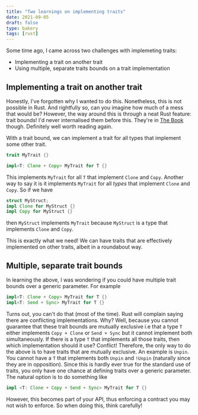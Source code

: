 ```yaml
---
title: "Two learnings on implementing traits"
date: 2021-09-05
draft: false
type: bakery
tags: [rust]
---
```


Some time ago, I came across two challenges with implemeting traits:

* Implementing a trait on another trait
* Using multiple, separate traits bounds on a trait implementation

## Implementing a trait on another trait

Honestly, I've forgotten why I wanted to do this. Nonetheless, this is not possible in Rust. And rightfully
so, can you imagine how much of a mess that would be? However, the way around this is through a neat
Rust feature: trait bounds! I'd never internalised them before this. They're in
[The Book](https://doc.rust-lang.org/book/ch10-02-traits.html#using-trait-bounds-to-conditionally-implement-methods)
though. Definitely well worth reading again.

With a trait bound, we can implement a trait for all types that implement some other trait.

```rust
trait MyTrait {}

impl<T: Clone + Copy> MyTrait for T {}
```

This implements `MyTrait` for all `T` that implement `Clone` and `Copy`. Another way to say it is it
implements `MyTrait` for all *types* that implement `Clone` and `Copy`. So if we have

```rust
struct MyStruct;
impl Clone for MyStruct {}
impl Copy for MyStruct {}
```

then `MyStruct` implements `MyTrait` because `MyStruct` is a type that implements `Clone` and `Copy`.

This is exactly what we need! We can have traits that are effectively implemented on other traits,
albeit in a roundabout way.

## Multiple, separate trait bounds

In learning the above, I was wondering if you could have multiple trait bounds over a generic parameter.
For example

```rust
impl<T: Clone + Copy> MyTrait for T {}
impl<T: Send + Sync> MyTrait for T {}
```

Turns out, you can't do that (most of the time). Rust will complain saying there are conflicting implementations.
Why? Well, because you cannot guarantee that these trait bounds are mutually exclusive i.e that a type
`T` either implements `Copy + Clone` or `Send + Sync` but it cannot implement both simultaneously.
If there is a type `T` that implements all those traits, then which implementation should it use? Conflict!
Therefore, the only way to do the above is to have traits that are mutually exclusive. An example is
`Unpin`. You cannot have a `T` that implements both `Unpin` and `!Unpin` (naturally since they are in
opposition). Since this is hardly ever true for the standard use of traits, you only have one chance
at defining traits over a generic parameter. The natural option is to do something like

```rust
impl <T: Clone + Copy + Send + Sync> MyTrait for T {}
```

However, this becomes part of your API, thus enforcing a contract you may not wish to enforce. So when
doing this, think carefully!
